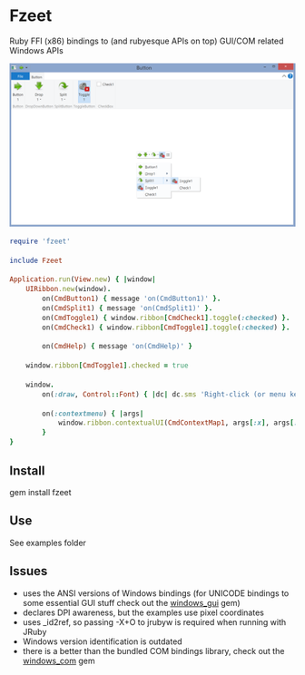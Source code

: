 # Fzeet

Ruby FFI (x86) bindings to (and rubyesque APIs on top) GUI/COM related Windows APIs

![Screenshot](./screenshot.png)

```ruby
require 'fzeet'

include Fzeet

Application.run(View.new) { |window|
	UIRibbon.new(window).
		on(CmdButton1) { message 'on(CmdButton1)' }.
		on(CmdSplit1) { message 'on(CmdSplit1)' }.
		on(CmdToggle1) { window.ribbon[CmdCheck1].toggle(:checked) }.
		on(CmdCheck1) { window.ribbon[CmdToggle1].toggle(:checked) }.

		on(CmdHelp) { message 'on(CmdHelp)' }

	window.ribbon[CmdToggle1].checked = true

	window.
		on(:draw, Control::Font) { |dc| dc.sms 'Right-click (or menu key) for context menu' }.

		on(:contextmenu) { |args|
			window.ribbon.contextualUI(CmdContextMap1, args[:x], args[:y])
		}
}
```

## Install

gem install fzeet

## Use

See examples folder

## Issues

- uses the ANSI versions of Windows bindings (for UNICODE bindings to some essential GUI stuff check out the [windows_gui](https://rubygems.org/gems/windows_gui) gem)
- declares DPI awareness, but the examples use pixel coordinates
- uses _id2ref, so passing -X+O to jrubyw is required when running with JRuby
- Windows version identification is outdated
- there is a better than the bundled COM bindings library, check out the [windows_com](https://rubygems.org/gems/windows_com) gem
